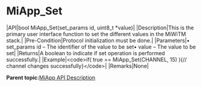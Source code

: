 # MiApp\_Set

|API|bool MiApp\_Set\(set\_params id, uint8\_t \*value\)|
|Description|This is the primary user interface function to set the different values in the MiWiTM stack.|
|Pre-Condition|Protocol initialization must be done.|
|Parameters|• set\_params id – The identifier of the value to be set• value – The value to be set|
|Returns|A boolean to indicate if set operation is performed successfully.|
|Example|<code\>if\( true == MiApp\_Set\(CHANNEL, 15\) \)\{// channel changes successfully\}</code\>|
|Remarks|None|

**Parent topic:**[MiApp API Description](GUID-A47B6424-A497-498C-8B1E-044F12F201A6.md)

